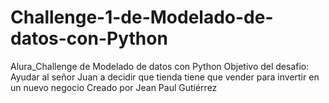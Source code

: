 # Challenge-1-de-Modelado-de-datos-con-Python
Alura_Challenge de Modelado de datos con Python Objetivo del desafio: Ayudar al señor Juan a decidir que tienda tiene que vender para invertir en un nuevo negocio Creado por Jean Paul Gutiérrez

